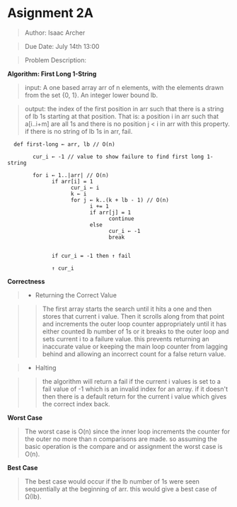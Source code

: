 # **Asignment 2A**

> Author: Isaac Archer

> Due Date: July 14th 13:00

> Problem Description: 

**Algorithm: First Long 1-String**

> input: A one based array arr of n elements, with the elements drawn from the set {0, 1}. An integer lower bound lb.

> output: the index of the first position in arr such that there is a string of lb 1s starting at that position. That is: a position i in arr such that a[i..i+m] are all 1s and there is no position j < i in arr with this property. if there is no string of lb 1s in arr, fail.


      def first-long ← arr, lb // O(n)

            cur_i ← -1 // value to show failure to find first long 1-string

            for i ← 1..|arr| // O(n)
                  if arr[i] = 1
                        cur_i ← i
                        k ← i
                        for j ← k..(k + lb - 1) // O(n)
                              i += 1
                              if arr[j] = 1
                                    continue
                              else
                                    cur_i ← -1
                                    break


                  if cur_i = -1 then ↑ fail

                  ↑ cur_i

**Correctness**

>- Returning the Correct Value

>> The first array starts the search until it hits a one and then stores that current i value. Then it scrolls along from that point and increments the outer loop counter appropriately until it has either counted lb number of 1s or it breaks to the outer loop and sets current i to a failure value. this prevents returning an inaccurate value or keeping the main loop counter from lagging behind and allowing an incorrect count for a false return value.

>- Halting

>> the algorithm will return a fail if the current i values is set to a fail value of -1 which is an invalid index for an array. if it doesn't then there is a default return for the current i value which gives the correct index back.

**Worst Case**

> The worst case is O(n) since the inner loop increments the counter for the outer no more than n comparisons are made. so assuming the basic operation is the compare and or assignment the worst case is O(n).

**Best Case**

> The best case would occur if the lb number of 1s were seen sequentially at the beginning of arr. this would give a best case of Ω(lb).
